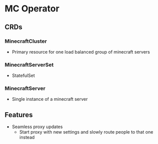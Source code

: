 # MC Operator

## CRDs

### MinecraftCluster

- Primary resource for one load balanced group of minecraft servers


### MinecraftServerSet

- StatefulSet

### MinecraftServer

- Single instance of a minecraft server



## Features

- Seamless proxy updates
  - Start proxy with new settings and slowly route people to that one instead
